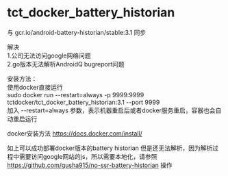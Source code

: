 # tct_docker_battery_historian

与 gcr.io/android-battery-historian/stable:3.1 同步

解决  
1.公司无法访问google网络问题  
2.go版本无法解析AndroidQ bugreport问题  

安装方法：  
使用docker直接运行  
sudo docker run --restart=always -p 9999:9999 tctdocker/tct_docker_battery_historian:3.1 --port 9999  
加入 --restart=always 参数，表示机器重启后或者docker服务重启，容器也会自动重启运行     

docker安装方法 https://docs.docker.com/install/   

如上可以成功部署docker版本的battery historian 但是还无法解析，因为解析过程中需要访问google网站的js，所以需要本地化，请参照 https://github.com/gusha915/no-ssr-battery-historian 操作  
